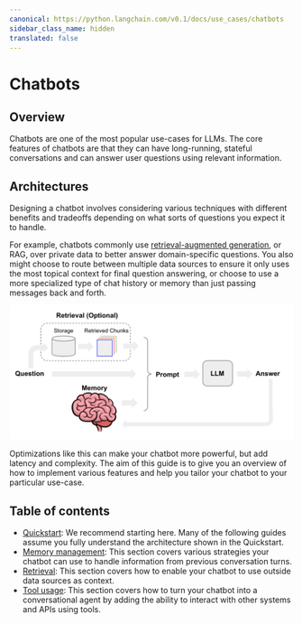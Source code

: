 ```yaml
---
canonical: https://python.langchain.com/v0.1/docs/use_cases/chatbots
sidebar_class_name: hidden
translated: false
---
```


# Chatbots

## Overview

Chatbots are one of the most popular use-cases for LLMs. The core features of chatbots are that they can have long-running, stateful conversations and can answer user questions using relevant information.

## Architectures

Designing a chatbot involves considering various techniques with different benefits and tradeoffs depending on what sorts of questions you expect it to handle.

For example, chatbots commonly use [retrieval-augmented generation](/docs/use_cases/question_answering/), or RAG, over private data to better answer domain-specific questions. You also might choose to route between multiple data sources to ensure it only uses the most topical context for final question answering, or choose to use a more specialized type of chat history or memory than just passing messages back and forth.

![Image description](../../../static/img/chat_use_case.png)

Optimizations like this can make your chatbot more powerful, but add latency and complexity. The aim of this guide is to give you an overview of how to implement various features and help you tailor your chatbot to your particular use-case.

## Table of contents

- [Quickstart](/docs/use_cases/chatbots/quickstart): We recommend starting here. Many of the following guides assume you fully understand the architecture shown in the Quickstart.
- [Memory management](/docs/use_cases/chatbots/memory_management): This section covers various strategies your chatbot can use to handle information from previous conversation turns.
- [Retrieval](/docs/use_cases/chatbots/retrieval): This section covers how to enable your chatbot to use outside data sources as context.
- [Tool usage](/docs/use_cases/chatbots/tool_usage): This section covers how to turn your chatbot into a conversational agent by adding the ability to interact with other systems and APIs using tools.